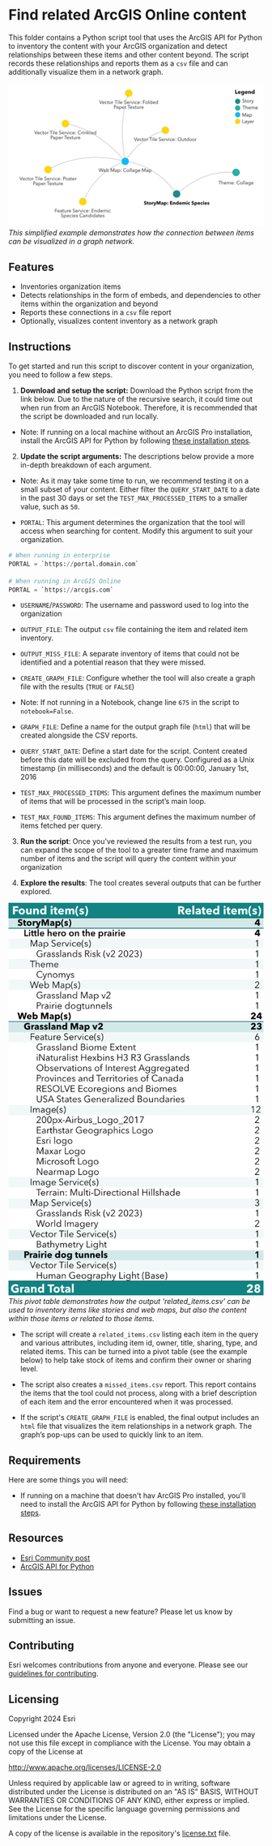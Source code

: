 # Find related ArcGIS Online content

This folder contains a Python script tool that uses the ArcGIS API for Python to inventory the content with your ArcGIS organization and detect relationships between these items and other content beyond. The script records these relationships and reports them as a `csv` file and can additionally visualize them in a network graph.

![This simplified example demonstrates how the connection between items can be visualized in a graph network.](/related-items/assets/Sample_Graph.jpg)*This simplified example demonstrates how the connection between items can be visualized in a graph network.*

## Features

- Inventories organization items
- Detects relationships in the form of embeds, and dependencies to other items within the organization and beyond
- Reports these connections in a `csv` file report
- Optionally, visualizes content inventory as a network graph

## Instructions

To get started and run this script to discover content in your organization, you need to follow a few steps.

1. **Download and setup the script:** Download the Python script from the link below. Due to the nature of the recursive search, it could time out when run from an ArcGIS Notebook. Therefore, it is recommended that the script be downloaded and run locally.

- Note: If running on a local machine without an ArcGIS Pro installation, install the ArcGIS API for Python by following [these installation steps](https://developers.arcgis.com/python/latest/guide/install-and-set-up/intro/).

2. **Update the script arguments:** The descriptions below provide a more in-depth breakdown of each argument.
- Note: As it may take some time to run, we recommend testing it on a small subset of your content. Either filter the `QUERY_START_DATE` to a date in the past 30 days or set the `TEST_MAX_PROCESSED_ITEMS` to a smaller value, such as `50`.

- `PORTAL`: This argument determines the organization that the tool will access when searching for content. Modify this argument to suit your organization.
```python
# When running in enterprise
PORTAL = `https://portal.domain.com`

# When running in ArcGIS Online
PORTAL = `https://arcgis.com`
```

- `USERNAME`/`PASSWORD`: The username and password used to log into the organization

- `OUTPUT_FILE`: The output `csv` file containing the item and related item inventory.

- `OUTPUT_MISS_FILE`: A separate inventory of items that could not be identified and a potential reason that they were missed.

- `CREATE_GRAPH_FILE`: Configure whether the tool will also create a graph file with the results (`TRUE` or `FALSE`)
- Note: If not running in a Notebook, change line `675` in the script to `notebook=False`.

- `GRAPH_FILE`: Define a name for the output graph file (`html`) that will be created alongside the CSV reports.

- `QUERY_START_DATE`: Define a start date for the script. Content created before this date will be excluded from the query. Configured as a Unix timestamp (in milliseconds) and the default is 00:00:00, January 1st, 2016

- `TEST_MAX_PROCESSED_ITEMS`: This argument defines the maximum number of items that will be processed in the script’s main loop.

- `TEST_MAX_FOUND_ITEMS`: This argument defines the maximum number of items fetched per query.

3. **Run the script**: Once you've reviewed the results from a test run, you can expand the scope of the tool to a greater time frame and maximum number of items and the script will query the content within your organization

4. **Explore the results**: The tool creates several outputs that can be further explored.

![This simplified example demonstrates how the connection between items can be visualized in a graph network.](/related-items/assets/Sample_CSV.jpg)*This pivot table demonstrates how the output 'related_items.csv' can be used to inventory items like stories and web maps, but also the content within those items or related to those items.*

- The script will create a `related_items.csv` listing each item in the query and various attributes, including item id, owner, title, sharing, type, and related items. This can be turned into a pivot table (see the example below) to help take stock of items and confirm their owner or sharing level.

- The script also creates a `missed_items.csv` report. This report contains the items that the tool could not process, along with a brief description of each item and the error encountered when it was processed.

- If the script's `CREATE_GRAPH_FILE` is enabled, the final output includes an `html` file that visualizes the item relationships in a network graph. The graph’s pop-ups can be used to quickly link to an item.

## Requirements

Here are some things you will need:
- If running on a machine that doesn't hav ArcGIS Pro installed, you'll need to install the ArcGIS API for Python by following [these installation steps](https://developers.arcgis.com/python/latest/guide/install-and-set-up/intro/).

## Resources

- [Esri Community post](https://community.esri.com/t5/arcgis-storymaps-blog/uncovering-related-content-in-your-stories-and/ba-p/1558871)
- [ArcGIS API for Python](https://developers.arcgis.com/python/latest/)

## Issues

Find a bug or want to request a new feature?  Please let us know by submitting an issue.

## Contributing

Esri welcomes contributions from anyone and everyone. Please see our [guidelines for contributing](https://github.com/esri/contributing).

## Licensing

Copyright 2024 Esri

Licensed under the Apache License, Version 2.0 (the "License");
you may not use this file except in compliance with the License.
You may obtain a copy of the License at

   http://www.apache.org/licenses/LICENSE-2.0

Unless required by applicable law or agreed to in writing, software
distributed under the License is distributed on an "AS IS" BASIS,
WITHOUT WARRANTIES OR CONDITIONS OF ANY KIND, either express or implied.
See the License for the specific language governing permissions and
limitations under the License.

A copy of the license is available in the repository's [license.txt](/LICENSE) file.
